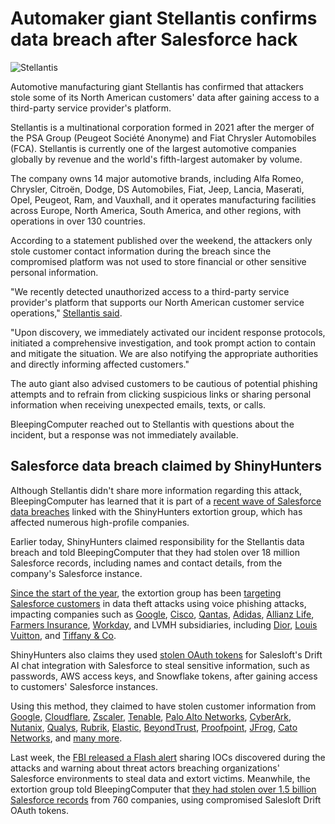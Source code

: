 # Automaker giant Stellantis confirms data breach after Salesforce hack

![Stellantis](https://www.bleepstatic.com/content/hl-images/2025/09/22/Stellantis.jpg)

Automotive manufacturing giant Stellantis has confirmed that attackers stole some of its North American customers' data after gaining access to a third-party service provider's platform.

Stellantis is a multinational corporation formed in 2021 after the merger of the PSA Group (Peugeot Société Anonyme) and Fiat Chrysler Automobiles (FCA). Stellantis is currently one of the largest automotive companies globally by revenue and the world's fifth-largest automaker by volume.

The company owns 14 major automotive brands, including Alfa Romeo, Chrysler, Citroën, Dodge, DS Automobiles, Fiat, Jeep, Lancia, Maserati, Opel, Peugeot, Ram, and Vauxhall, and it operates manufacturing facilities across Europe, North America, South America, and other regions, with operations in over 130 countries.

According to a statement published over the weekend, the attackers only stole customer contact information during the breach since the compromised platform was not used to store financial or other sensitive personal information.

"We recently detected unauthorized access to a third-party service provider's platform that supports our North American customer service operations," [Stellantis said](https://media.stellantisnorthamerica.com/newsrelease.do?id=27079&mid=1).

"Upon discovery, we immediately activated our incident response protocols, initiated a comprehensive investigation, and took prompt action to contain and mitigate the situation. We are also notifying the appropriate authorities and directly informing affected customers."

The auto giant also advised customers to be cautious of potential phishing attempts and to refrain from clicking suspicious links or sharing personal information when receiving unexpected emails, texts, or calls.

BleepingComputer reached out to Stellantis with questions about the incident, but a response was not immediately available.

## Salesforce data breach claimed by ShinyHunters

Although Stellantis didn't share more information regarding this attack, BleepingComputer has learned that it is part of a [recent wave of Salesforce data breaches](https://www.bleepingcomputer.com/tag/salesforce/) linked with the ShinyHunters extortion group, which has affected numerous high-profile companies.

Earlier today, ShinyHunters claimed responsibility for the Stellantis data breach and told BleepingComputer that they had stolen over 18 million Salesforce records, including names and contact details, from the company's Salesforce instance.

[Since the start of the year](https://www.bleepingcomputer.com/news/security/google-hackers-target-salesforce-accounts-in-data-extortion-attacks/), the extortion group has been [targeting Salesforce customers](https://www.bleepingcomputer.com/news/security/shinyhunters-behind-salesforce-data-theft-attacks-at-qantas-allianz-life-and-lvmh/) in data theft attacks using voice phishing attacks, impacting companies such as [Google](http://ogle-suffers-data-breach-in-ongoing-salesforce-data-theft-attacks/), [Cisco](https://www.bleepingcomputer.com/news/security/cisco-discloses-data-breach-impacting-ciscocom-user-accounts/), [Qantas](https://www.bleepingcomputer.com/news/security/qantas-confirms-data-breach-impacts-57-million-customers/), [Adidas](https://www.bleepingcomputer.com/news/security/adidas-warns-of-data-breach-after-customer-service-provider-hack/), [Allianz Life](https://www.bleepingcomputer.com/news/security/allianz-life-confirms-data-breach-impacts-majority-of-14-million-customers/), [Farmers Insurance](https://www.bleepingcomputer.com/news/security/farmers-insurance-data-breach-impacts-11m-people-after-salesforce-attack/), [Workday](https://www.bleepingcomputer.com/news/security/hr-giant-workday-discloses-data-breach-amid-salesforce-attacks/), and LVMH subsidiaries, including [Dior](https://www.bleepingcomputer.com/news/security/fashion-giant-dior-discloses-cyberattack-warns-of-data-breach/), [Louis Vuitton](https://www.bleepingcomputer.com/news/security/louis-vuitton-says-regional-data-breaches-tied-to-same-cyberattack/), and [Tiffany & Co](https://www.chosun.com/english/industry-en/2025/05/26/ORM5MULB7NEM7EBUFVXHVLSB4A/).

ShinyHunters also claims they used [stolen OAuth tokens](https://www.bleepingcomputer.com/news/security/google-warns-salesloft-breach-impacted-some-workspace-accounts/) for Salesloft's Drift AI chat integration with Salesforce to steal sensitive information, such as passwords, AWS access keys, and Snowflake tokens, after gaining access to customers' Salesforce instances.

Using this method, they claimed to have stolen customer information from [Google](https://www.bleepingcomputer.com/news/security/google-warns-salesloft-breach-impacted-some-workspace-accounts/), [Cloudflare](https://www.bleepingcomputer.com/news/security/cloudflare-hit-by-data-breach-in-salesloft-drift-supply-chain-attack/), [Zscaler](https://www.bleepingcomputer.com/news/security/zscaler-data-breach-exposes-customer-info-after-salesloft-drift-compromise/), [Tenable](https://www.tenable.com/blog/tenable-response-to-salesforce-and-salesloft-drift-incident), [Palo Alto Networks](https://www.bleepingcomputer.com/news/security/palo-alto-networks-data-breach-exposes-customer-info-support-cases/), [CyberArk](https://www.cyberark.com/resources/blog/salesloft-drift-incident-overview-and-cyberarks-response), [Nutanix](https://www.nutanix.com/blog/third-party-salesloft-drift-application-incident-response-our-impact-and-action), [Qualys](https://blog.qualys.com/misc/2025/09/06/salesloft-drift-supply-chain-incident), [Rubrik](https://www.rubrik.com/blog/company/25/salesforce-connected-third-party-drift-application-supply-chain-incident-response), [Elastic](https://www.elastic.co/blog/elastic-update-salesloft-drift-security-incident), [BeyondTrust](https://www.beyondtrust.com/trust-center/security-advisories/salesforce-salesloft-drift-security-incident), [Proofpoint](https://www.proofpoint.com/us/blog/corporate-news/salesloft-drift-supply-chain-incident-response), [JFrog](https://jfrog.com/help/r/salesforce-data-incident-identified-linked-to-third-party-salesloft-drift/salesforce-data-incident-identified-linked-to-third-party-salesloft-drift), [Cato Networks](https://www.catonetworks.com/blog/cato-networks-statement-on-salesforce-salesloft-drift-incident/), and [many more](https://www.driftbreach.com/).

Last week, the [FBI released a Flash alert](https://www.bleepingcomputer.com/news/security/fbi-warns-of-unc6040-unc6395-hackers-stealing-salesforce-data/) sharing IOCs discovered during the attacks and warning about threat actors breaching organizations' Salesforce environments to steal data and extort victims. Meanwhile, the extortion group told BleepingComputer that [they had stolen over 1.5 billion Salesforce records](https://www.bleepingcomputer.com/news/security/shinyhunters-claims-15-billion-salesforce-records-stolen-in-drift-hacks/) from 760 companies, using compromised Salesloft Drift OAuth tokens.